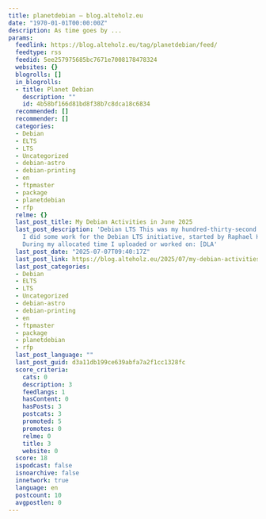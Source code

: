 ```yaml
---
title: planetdebian – blog.alteholz.eu
date: "1970-01-01T00:00:00Z"
description: As time goes by ...
params:
  feedlink: https://blog.alteholz.eu/tag/planetdebian/feed/
  feedtype: rss
  feedid: 5ee257975685bc7671e7008178478324
  websites: {}
  blogrolls: []
  in_blogrolls:
  - title: Planet Debian
    description: ""
    id: 4b58bf166d81bd8f38b7c8dca18c6834
  recommended: []
  recommender: []
  categories:
  - Debian
  - ELTS
  - LTS
  - Uncategorized
  - debian-astro
  - debian-printing
  - en
  - ftpmaster
  - package
  - planetdebian
  - rfp
  relme: {}
  last_post_title: My Debian Activities in June 2025
  last_post_description: 'Debian LTS This was my hundred-thirty-second month that
    I did some work for the Debian LTS initiative, started by Raphael Hertzog at Freexian.
    During my allocated time I uploaded or worked on: [DLA'
  last_post_date: "2025-07-07T09:40:17Z"
  last_post_link: https://blog.alteholz.eu/2025/07/my-debian-activities-in-june-2025/
  last_post_categories:
  - Debian
  - ELTS
  - LTS
  - Uncategorized
  - debian-astro
  - debian-printing
  - en
  - ftpmaster
  - package
  - planetdebian
  - rfp
  last_post_language: ""
  last_post_guid: d3a11db199ce639abfa7a2f1cc1328fc
  score_criteria:
    cats: 0
    description: 3
    feedlangs: 1
    hasContent: 0
    hasPosts: 3
    postcats: 3
    promoted: 5
    promotes: 0
    relme: 0
    title: 3
    website: 0
  score: 18
  ispodcast: false
  isnoarchive: false
  innetwork: true
  language: en
  postcount: 10
  avgpostlen: 0
---
```

